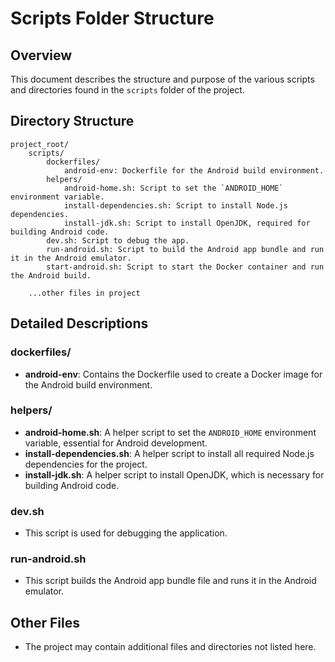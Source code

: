 # Scripts Folder Structure

## Overview

This document describes the structure and purpose of the various scripts and directories found in the `scripts` folder of the project.

## Directory Structure

```plaintext
project_root/
    scripts/
        dockerfiles/
            android-env: Dockerfile for the Android build environment.
        helpers/
            android-home.sh: Script to set the `ANDROID_HOME` environment variable.
            install-dependencies.sh: Script to install Node.js dependencies.
            install-jdk.sh: Script to install OpenJDK, required for building Android code.
        dev.sh: Script to debug the app.
        run-android.sh: Script to build the Android app bundle and run it in the Android emulator.
        start-android.sh: Script to start the Docker container and run the Android build.
        
    ...other files in project
```

## Detailed Descriptions

### dockerfiles/
- **android-env**: Contains the Dockerfile used to create a Docker image for the Android build environment.

### helpers/
- **android-home.sh**: A helper script to set the `ANDROID_HOME` environment variable, essential for Android development.
- **install-dependencies.sh**: A helper script to install all required Node.js dependencies for the project.
- **install-jdk.sh**: A helper script to install OpenJDK, which is necessary for building Android code.

### dev.sh
- This script is used for debugging the application.

### run-android.sh
- This script builds the Android app bundle file and runs it in the Android emulator.

## Other Files
- The project may contain additional files and directories not listed here.
